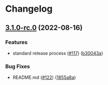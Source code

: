 # Changelog

## [3.1.0-rc.0](https://github.com/ChainSafe/dappeteer/compare/v3.0.0-rc.0...v3.1.0-rc.0) (2022-08-16)


### Features

* standard release process ([#117](https://github.com/ChainSafe/dappeteer/issues/117)) ([b30043a](https://github.com/ChainSafe/dappeteer/commit/b30043a2185bc49b25bf5f4ae12e669b106a7ccb))


### Bug Fixes

* README.md ([#122](https://github.com/ChainSafe/dappeteer/issues/122)) ([1855a8a](https://github.com/ChainSafe/dappeteer/commit/1855a8a144ed5439616c834f9188e006b658a0ff))
